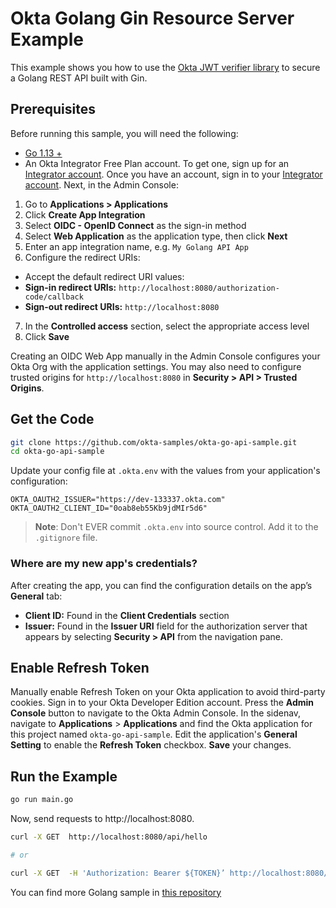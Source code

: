 # Okta Golang Gin Resource Server Example

This example shows you how to use the [Okta JWT verifier library][] to secure a Golang REST API built with Gin.

## Prerequisites

Before running this sample, you will need the following:

* [Go 1.13 +](https://go.dev/dl/)
* An Okta Integrator Free Plan account. To get one, sign up for an [Integrator account](https://developer.okta.com/login). Once you have an account, sign in to your [Integrator account](https://developer.okta.com/login). Next, in the Admin Console:

1. Go to **Applications > Applications**
2. Click **Create App Integration**
3. Select **OIDC - OpenID Connect** as the sign-in method
4. Select **Web Application** as the application type, then click **Next**
5. Enter an app integration name, e.g. `My Golang API App`
6. Configure the redirect URIs:
- Accept the default redirect URI values:
- **Sign-in redirect URIs:** `http://localhost:8080/authorization-code/callback`
- **Sign-out redirect URIs:** `http://localhost:8080`
7. In the **Controlled access** section, select the appropriate access level
8. Click **Save**

Creating an OIDC Web App manually in the Admin Console configures your Okta Org with the application settings. You may also need to configure trusted origins for `http://localhost:8080` in **Security > API > Trusted Origins**.


## Get the Code

```bash
git clone https://github.com/okta-samples/okta-go-api-sample.git
cd okta-go-api-sample
```

Update your config file at `.okta.env` with the values from your application's configuration:

```text
OKTA_OAUTH2_ISSUER="https://dev-133337.okta.com"
OKTA_OAUTH2_CLIENT_ID="0oab8eb55Kb9jdMIr5d6"
```

> **Note**: Don't EVER commit `.okta.env` into source control. Add it to the `.gitignore` file.

### Where are my new app's credentials?

After creating the app, you can find the configuration details on the app’s **General** tab:
- **Client ID:** Found in the **Client Credentials** section
- **Issuer:** Found in the **Issuer URI** field for the authorization server that appears by selecting **Security > API** from the navigation pane.

## Enable Refresh Token

Manually enable Refresh Token on your Okta application to avoid third-party cookies. Sign in to your Okta Developer Edition account. Press the **Admin Console** button to navigate to the Okta Admin Console. In the sidenav, navigate to **Applications** > **Applications** and find the Okta application for this project named `okta-go-api-sample`. Edit the application's **General Setting** to enable the **Refresh Token** checkbox. **Save** your changes.

## Run the Example

```bash
go run main.go
```

Now, send requests to http://localhost:8080.

```bash
curl -X GET  http://localhost:8080/api/hello

# or

curl -X GET  -H 'Authorization: Bearer ${TOKEN}’ http://localhost:8080/api/whoami
```

You can find more Golang sample in [this repository](https://github.com/okta/samples-golang)

[Okta JWT verifier library]: github.com/okta/okta-jwt-verifier-golang
